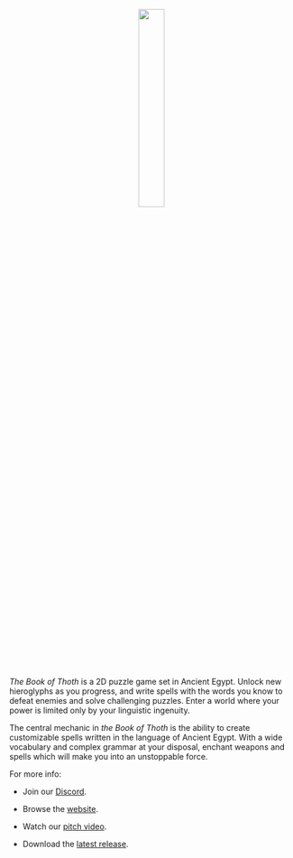 <p align="center"><img src="https://github.com/viking-sudo-rm/SpokenWord/blob/master/textures/conceptArt/title.png" width=30% height=30%/></p>

*The Book of Thoth* is a 2D puzzle game set in Ancient Egypt. Unlock new hieroglyphs as you progress, and write spells with the words you know to defeat enemies and solve challenging puzzles. Enter a world where your power is limited only by your linguistic ingenuity. 

The central mechanic in *the Book of Thoth* is the ability to create customizable spells written in the language of Ancient Egypt. With a wide vocabulary and complex grammar at your disposal, enchant weapons and spells which will make you into an unstoppable force. 

For more info:

* Join our [Discord](https://discord.gg/GpV988e).

* Browse the [website](http://snorridev.github.io/thoth/).

* Watch our [pitch video](https://www.youtube.com/watch?v=_d_kD07SPlc&feature=youtu.be).

* Download the [latest release](https://github.com/viking-sudo-rm/SpokenWord/releases).
